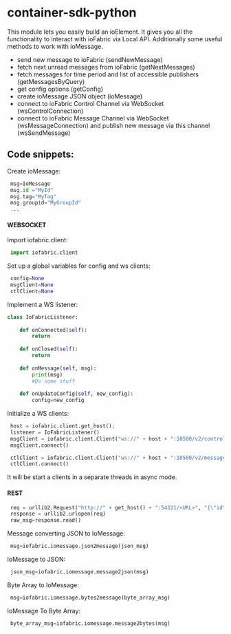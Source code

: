 # container-sdk-python

This module lets you easily build an ioElement. It gives you all the functionality to interact with ioFabric via Local API. Additionally some useful methods to work with ioMessage.

 - send new message to ioFabric (sendNewMessage)
 - fetch next unread messages from ioFabric (getNextMessages)
 - fetch messages for time period and list of accessible publishers (getMessagesByQuery)
 - get config options (getConfig)
 - create ioMessage JSON object (ioMessage)
 - connect to ioFabric Control Channel via WebSocket (wsControlConnection)
 - connect to ioFabric Message Channel via WebSocket (wsMessageConnection) and publish new message via this channel (wsSendMessage)

## Code snippets: 
Create ioMessage: 
```python
 msg=IoMessage
 msg.id ="MyId"
 msg.tag="MyTag"
 msg.groupid="MyGroupId"
 ...
```

#### WEBSOCKET
Import iofabric.client:
```python
 import iofabric.client
```
Set up a global variables for config and ws clients:
```python
 config=None
 msgClient=None
 ctlClient=None
```
Implement a WS listener:
```python
class IoFabricListener:
 
    def onConnected(self):
        return
 
    def onClosed(self):
        return
 
    def onMessage(self, msg):
        print(msg)
        #Do some stuff
 
    def onUpdateConfig(self, new_config):
        config=new_config
```
Initialize a WS clients:
```python
 host = iofabric.client.get_host();
 listener = IoFabricListener()
 msgClient = iofabric.client.Client("ws://" + host + ":10500/v2/control/socket/id/" + CONTAINER_ID, listener, CONTAINER_ID)
 msgClient.connect()
```
```python
 ctlClient = iofabric.client.Client("ws://" + host + ":10500/v2/message/socket/id/" + CONTAINER_ID, listener, CONTAINER_ID)
 ctlClient.connect()
```
It will be start a clients in a separate threads in async mode.

#### REST
```python
 req = urllib2.Request("http://" + get_host() + ":54321/<URL>", "{\"id\":\"" + container_id + "\"}", {'Content-Type': 'application/json'})
 response = urllib2.urlopen(req)
 raw_msg=response.read()
```
Message converting
JSON to IoMessage:
```python
 msg=iofabric.iomessage.json2message(json_msg)
```
IoMessage to JSON:
```python
 json_msg=iofabric.iomessage.message2json(msg)
```
Byte Array to IoMessage:
```python
 msg=iofabric.iomessage.bytes2message(byte_array_msg)
```
IoMessage To Byte Array:
```python
 byte_array_msg=iofabric.iomessage.message2bytes(msg)
```
